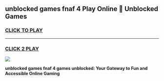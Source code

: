 
## unblocked games fnaf 4 Play Online 👋 Unblocked Games
<h3>
<a href="https://premium.freeplayer.one?title=unblocked_games_fnaf_4&ref=19F">CLICK TO PLAY</a></h3>
<hr>

<h3>
<a href="https://premium.freeplayer.one?title=unblocked_games_fnaf_4&ref=19F">CLICK 2 PLAY</a>
  
</h3>

<a href="https://premium.freeplayer.one?title=unblocked_games_fnaf_4&ref=19F"><img src="https://clearcache.store/games.png"></a>


**unblocked games fnaf 4 games unblocked: Your Gateway to Fun and Accessible Online Gaming**

